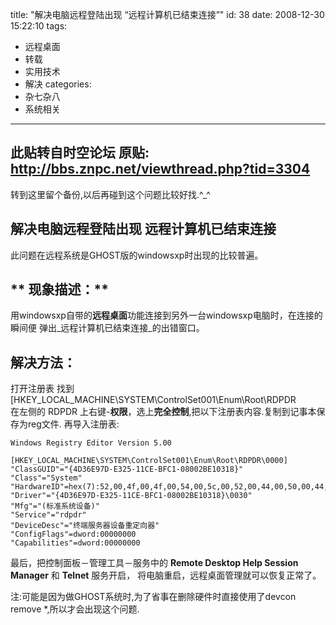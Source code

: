 title: "解决电脑远程登陆出现 “远程计算机已结束连接”"
id: 38
date: 2008-12-30 15:22:10
tags: 
- 远程桌面
- 转载
- 实用技术
- 解决
categories: 
- 杂七杂八
- 系统相关
---

## 此贴转自时空论坛 原贴: <http://bbs.znpc.net/viewthread.php?tid=3304>
   转到这里留个备份,以后再碰到这个问题比较好找.^_^

## 解决电脑远程登陆出现 **远程计算机已结束连接**
   此问题在远程系统是GHOST版的windowsxp时出现的比较普遍。

## ** 现象描述：**

用windowsxp自带的**远程桌面**功能连接到另外一台windowsxp电脑时，在连接的瞬间便
弹出_远程计算机已结束连接_的出错窗口。

## **解决方法：**

打开注册表
找到[HKEY_LOCAL_MACHINE\SYSTEM\ControlSet001\Enum\Root\RDPDR\
在左侧的 RDPDR 上右键-**权限**，选上**完全控制**,把以下注册表内容.复制到记事本保存为reg文件.
再导入注册表:
```
Windows Registry Editor Version 5.00

[HKEY_LOCAL_MACHINE\SYSTEM\ControlSet001\Enum\Root\RDPDR\0000]
"ClassGUID"="{4D36E97D-E325-11CE-BFC1-08002BE10318}"
"Class"="System"
"HardwareID"=hex(7):52,00,4f,00,4f,00,54,00,5c,00,52,00,44,00,50,00,44,00,52,00,00,00,00,00
"Driver"="{4D36E97D-E325-11CE-BFC1-08002BE10318}\0030"
"Mfg"="(标准系统设备)"
"Service"="rdpdr"
"DeviceDesc"="终端服务器设备重定向器"
"ConfigFlags"=dword:00000000
"Capabilities"=dword:00000000
```

最后，把控制面板－管理工具－服务中的 **Remote Desktop Help Session Manager** 和 **Telnet** 服务开启，
将电脑重启，远程桌面管理就可以恢复正常了。

注:可能是因为做GHOST系统时,为了省事在删除硬件时直接使用了devcon remove *,所以才会出现这个问题.